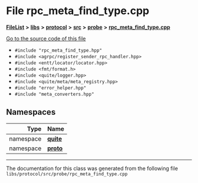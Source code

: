 

# File rpc\_meta\_find\_type.cpp



[**FileList**](files.md) **>** [**libs**](dir_6719ab1f1f7655efc2fa43f7eb574fd1.md) **>** [**protocol**](dir_256d27db1e44b9b04d67f4c92d3fc698.md) **>** [**src**](dir_62c749a433f68b441b7c0425b5469d66.md) **>** [**probe**](dir_8a7b54f280cdd6b46c67f9938f379d86.md) **>** [**rpc\_meta\_find\_type.cpp**](rpc__meta__find__type_8cpp.md)

[Go to the source code of this file](rpc__meta__find__type_8cpp_source.md)



* `#include "rpc_meta_find_type.hpp"`
* `#include <agrpc/register_sender_rpc_handler.hpp>`
* `#include <entt/locator/locator.hpp>`
* `#include <fmt/format.h>`
* `#include <quite/logger.hpp>`
* `#include <quite/meta/meta_registry.hpp>`
* `#include "error_helper.hpp"`
* `#include "meta_converters.hpp"`













## Namespaces

| Type | Name |
| ---: | :--- |
| namespace | [**quite**](namespacequite.md) <br> |
| namespace | [**proto**](namespacequite_1_1proto.md) <br> |





















































------------------------------
The documentation for this class was generated from the following file `libs/protocol/src/probe/rpc_meta_find_type.cpp`

